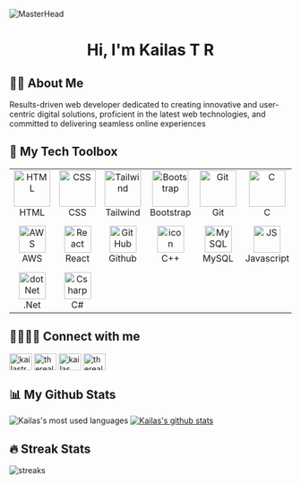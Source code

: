 ![MasterHead](https://user-images.githubusercontent.com/10498744/210012254-234538ff-d198-48aa-8964-37e6fd45d227.gif)
### <h1 align="center">Hi, I'm Kailas T R</h1>
## 🙋‍♂️ About Me

Results-driven web developer dedicated to creating innovative and user-centric digital solutions, proficient in the latest web technologies, and committed to delivering seamless online experiences

## 🧰 My Tech Toolbox

<table>
  <tr>
    <td align="center" width="96">
        <img src="https://skillicons.dev/icons?i=html" width="65" height="65"alt="HTML" />
      <br>HTML
    </td>
    <td align="center" width="96">
        <img src="https://skillicons.dev/icons?i=css" width="65" height="65"alt="CSS" />
      <br>CSS
    </td>
    <td align="center" width="96">
      <a href="#macropower-tech">
        <img src="https://skillicons.dev/icons?i=tailwind" alt="Tailwind" width="65" height="65" />
      </a>
      <br>Tailwind
    </td>
    <td align="center" width="96">
      <a href="#macropower-tech">
        <img src="https://skillicons.dev/icons?i=bootstrap" alt="Bootstrap" width="65" height="65" />
      </a>
      <br>Bootstrap
    </td>
    <td align="center" width="96">
        <img src="https://skillicons.dev/icons?i=git" alt="Git" width="65" height="65" />
      <br>Git
    </td>
    <td align="center" width="96">
        <img src="https://skillicons.dev/icons?i=c" alt="C" width="65" height="65" />
      <br>C
    </td>
    <td align="center" width="96">
        <img src="https://skillicons.dev/icons?i=php" alt="php" width="65" height="65" />
      <br>Php
    </td>
    <td align="center" width="96">
        <img src="https://skillicons.dev/icons?i=figma alt="figma" width="65" height="65" />
      <br>Figma
    </td>
     <td align="center" width="96">
        <img src="https://skillicons.dev/icons?i=mongodb" alt="mongodb" width="65" height="65" />
      <br>MongoDB
    </td>
  </tr>
  <tr>
  <td align="center" width="96"> 
        <img src="https://techstack-generator.vercel.app/aws-icon.svg" width="48" height="48" alt="AWS" />
      <br>AWS
    </td>
    <td align="center" width="96"> 
        <img src="https://techstack-generator.vercel.app/react-icon.svg" width="48" height="48" alt="React" />
      <br>React
    </td>
    <td align="center" width="96">
        <img src="https://techstack-generator.vercel.app/github-icon.svg" width="48" height="48" alt="GitHub" />
      <br>Github
    </td>
    <td align="center" width="96">
        <img src="https://techstack-generator.vercel.app/cpp-icon.svg" alt="icon" width="48" height="48" />
      <br>C++
    </td>
    <td align="center"  width="96">
        <img src="https://techstack-generator.vercel.app/mysql-icon.svg" width="48" height="48" alt="MySQL" />
      <br>MySQL
    </td>
    <td align="center" width="96">
        <img src="https://techstack-generator.vercel.app/js-icon.svg" width="48" height="48" alt="JS" />
      <br>Javascript
    </td>
    <td align="center" width="96">
        <img src="https://skillicons.dev/icons?i=nodejs" width="48" height="48" alt="nodejs" />
      <br>Nodejs
    </td>
    <td align="center" width="96">
      <a href="#macropower-tech">
        <img src="https://skillicons.dev/icons?i=postman" alt="Postman" width="65" height="65" />
      </a>
      <br>Postman
    </td>
       <td align="center"  width="96">
        <img src="https://skillicons.dev/icons?i=express" width="48" height="48" alt="express" />
      <br>Express
    </td>
  </tr>
 <tr>
            <td align="center" width="96">
        <img src="https://skillicons.dev/icons?i=dotnet" width="48" height="48" alt="dotNet" />
      <br>.Net
    </td>
              <td align="center" width="96">
        <img src="https://techstack-generator.vercel.app/csharp-icon.svg" width="48" height="48" alt="Csharp" />
      <br>C#
    </td>
   
 </tr>
</table>

## 🫱🏽‍🫲🏼 Connect with me
<p align="left">
<a href="https://linkedin.com/in/kailastr" target="blank"><img align="center" src="https://raw.githubusercontent.com/rahuldkjain/github-profile-readme-generator/master/src/images/icons/Social/linked-in-alt.svg" alt="kailastr" height="30" width="40" /></a>
<a href="https://twitter.com/therealkailas" target="blank"><img align="center" src="https://raw.githubusercontent.com/rahuldkjain/github-profile-readme-generator/master/src/images/icons/Social/twitter.svg" alt="therealkailas" height="30" width="40" /></a>
<a href="https://fb.com/kailas thekkath" target="blank"><img align="center" src="https://raw.githubusercontent.com/rahuldkjain/github-profile-readme-generator/master/src/images/icons/Social/facebook.svg" alt="kailas thekkath" height="30" width="40" /></a>
<a href="https://instagram.com/therealkailas" target="blank"><img align="center" src="https://raw.githubusercontent.com/rahuldkjain/github-profile-readme-generator/master/src/images/icons/Social/instagram.svg" alt="therealkailas" height="30" width="40" /></a>
</p>

## 📊 My Github Stats

  ![Kailas's most used languages](https://github-readme-stats-sigma-five.vercel.app/api/top-langs/?username=kailastr&theme=dark)    [![Kailas's github stats](https://github-readme-stats-sigma-five.vercel.app/api?username=kailastr&hide=issues,contribs&theme=dark)](https://github.com/NavasMuhammed/github-readme-stats) 


## 🔥 Streak Stats

![streaks](https://github-readme-streak-stats.herokuapp.com/?user=kailastr&theme=monokai-metallian&hide_border=true)
